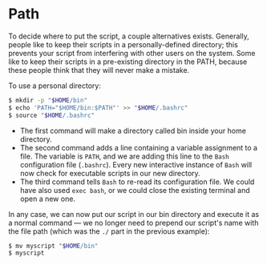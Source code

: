 # Path

To decide where to put the script, a couple alternatives exists. Generally, people like to keep their scripts in a personally-defined directory; this prevents your script from interfering with other users on the system. Some like to keep their scripts in a pre-existing directory in the PATH, because these people think that they will never make a mistake.

To use a personal directory:

```bash
$ mkdir -p "$HOME/bin"
$ echo 'PATH="$HOME/bin:$PATH"' >> "$HOME/.bashrc"
$ source "$HOME/.bashrc"
```

- The first command will make a directory called bin inside your home directory.
- The second command adds a line containing a variable assignment to a file. The variable is `PATH`, and we are adding this line to the `Bash` configuration file (`.bashrc`). Every new interactive instance of `Bash` will now check for executable scripts in our new directory.
- The third command tells `Bash` to re-read its configuration file. We could have also used `exec bash`, or we could close the existing terminal and open a new one.

In any case, we can now put our script in our bin directory and execute it as a normal command — we no longer need to prepend our script's name with the file path (which was the `./` part in the previous example):

```bash
$ mv myscript "$HOME/bin"
$ myscript
```